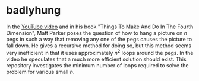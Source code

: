 # badlyhung
In the [YouTube video](https://www.youtube.com/watch?v=x5h3yTxeCew) and in his book "Things To Make And Do In The Fourth Dimension", Matt Parker poses the question of how to hang a picture on $n$ pegs in such a way that removing any one of the pegs causes the picture to fall down. He gives a recursive method for doing so, but this method seems very inefficient in that it uses approximately $n^2$ loops around the pegs. In the video he speculates that a much more efficient solution should exist. This repository investigates the minimum number of loops required to solve the problem for various small $n$. 
